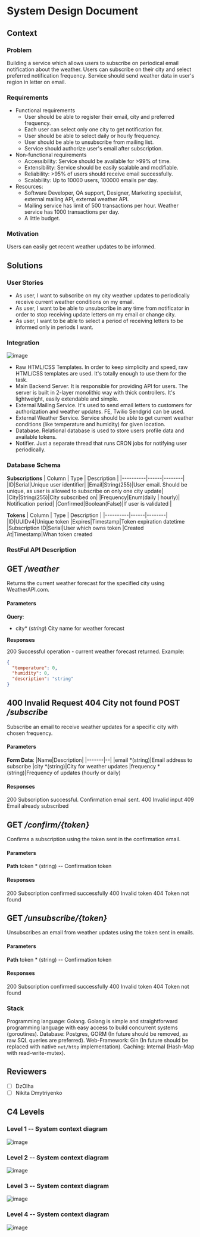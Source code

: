 # System Design Document

## Context
### Problem
Building a service which allows users to subscribe on periodical email notification about the weather. Users can subscribe on their city and select preferred notification frequency. Service should send weather data in user's region in letter on email.

### Requirements
 - Functional requirements
	 - User should be able to register their email, city and preferred frequency.
	 - Each user can select only one city to get notification for.
	 - User should be able to select daily or hourly frequency.
	 - User should be able to unsubscribe from mailing list.
	 - Service should authorize user's email after subscription.
 - Non-functional requirements
	 - Accessibility: Service should be available for >99% of time.
	 - Extensibility: Service should be easily scalable and modifiable.
	 - Reliability: \>95% of users should receive email successfully.
	 - Scalability: Up to 10000 users, 100000 emails per day.
 - Resources:
	 - Software Developer, QA support, Designer, Marketing specialist, external mailing API, external weather API.
	 - Mailing service has limit of 500 transactions per hour. Weather service has 1000 transactions per day.
	 - A little budget.

### Motivation
Users can easily get recent weather updates to be informed.

## Solutions

### User Stories
- As user, I want to subscribe on my city weather updates to periodically receive current weather conditions on my email.
- As user, I want to be able to unsubscribe in any time from notificator in order to stop receiving update letters on my email or change city.
- As user, I want to be able to select a period of receiving letters to be informed only in periods I want.

### Integration
![image](images/components.png)

- Raw HTML/CSS Templates. In order to keep simplicity and speed, raw HTML/CSS templates are used. It's totally enough to use them for the task.
- Main Backend Server. It is responsible for providing API for users. The server is built in 2-layer monolithic way with thick controllers. It's lightweight, easily extendable and simple.
- External Mailing Service. It's used to send email letters to customers for authorization and weather updates. FE, Twilio Sendgrid can be used.
- External Weather Service. Service should be able to get current weather conditions (like temperature and humidity) for given location.
- Database. Relational database is used to store users profile data and available tokens.
- Notifier. Just a separate thread that runs CRON jobs for notifying user periodically.

### Database Schema
**Subscriptions**
| Column | Type | Description |
|----------|------|--------|
|ID|Serial|Unique user identifier|
|Email|String(255)|User email. Should be unique, as user is allowed to subscribe on only one city update|
|City|String(255)|City subscribed on|
|Frequency|Enum(daily | hourly)| Notification period|
|Confirmed|Boolean(False)|If user is validated |

**Tokens**
| Column | Type | Description |
|----------|------|--------|
|ID|UUIDv4|Unique token
|Expires|Timestamp|Token expiration datetime
|Subscription ID|Serial|User which owns token
|Created At|Timestamp|Whan token created

### RestFul API Description

GET _/weather_
---
Returns the current weather forecast for the specified city using WeatherAPI.com.
#### Parameters
**Query**:
- city* (_string_)
	City name for weather forecast

**Responses**

200 Successful operation - current weather forecast returned. Example:
```json
{
  "temperature": 0,
  "humidity": 0,
  "description": "string"
}
```
400 Invalid Request
404 City not found
POST _/subscribe_
---
Subscribe an email to receive weather updates for a specific city with chosen frequency.
#### Parameters
**Form Data**:
|Name|Description|
|-------|--|
|email *(string)|Email address to subscribe
|city *(string)|City for weather updates
|frequency *(string)|Frequency of updates (hourly or daily)
#### Responses
200 Subscription successful. Confirmation email sent.
400 Invalid input
409 Email already subscribed

GET _/confirm/{token}_
---
Confirms a subscription using the token sent in the confirmation email.
#### Parameters
**Path**
token * (string) -- Confirmation token
#### Responses
200 Subscription confirmed successfully
400 Invalid token
404 Token not found

GET _/unsubscribe/{token}_
---
Unsubscribes an email from weather updates using the token sent in emails.
#### Parameters
**Path**
token * (string) -- Confirmation token
#### Responses
200 Subscription confirmed successfully
400 Invalid token
404 Token not found

### Stack
Programming language: Golang. Golang is simple and straightforward programming language with easy access to build concurrent systems (goroutines).
Database: Postgres, GORM (In future should be removed, as raw SQL queries are preferred).
Web-Framework: Gin (In future should be replaced with native `net/http` implementation).
Caching: Internal (Hash-Map with read-write-mutex).

## Reviewers
 - [ ] DzOlha
 - [ ] Nikita Dmytriyenko

##  C4 Levels

### Level 1 -- System context diagram

![image](images/C4-1.png)

### Level 2 -- System context diagram

![image](images/C4-2.drawio.png)

### Level 3 -- System context diagram

![image](images/C4-3.drawio.png)

### Level 4 -- System context diagram

![image](images/C4-4.drawio.png)
